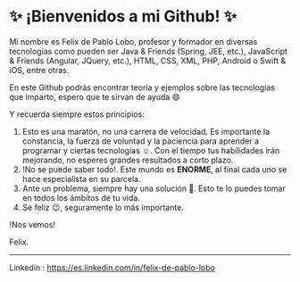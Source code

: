 # ✨ ¡Bienvenidos a mi Github! ✨

Mi nombre es Felix de Pablo Lobo, profesor y formador en diversas tecnologías como pueden ser Java & Friends (Spring, JEE, etc.), JavaScript & Friends (Angular, JQuery, etc.), HTML, CSS, XML, PHP, Android o Swift & iOS, entre otras.

En este Github podrás encontrar teoría y ejemplos sobre las tecnologías que imparto, espero que te sirvan de ayuda :smile:

Y recuerda siempre estos principios:

1. Esto es una maratón, no una carrera de velocidad. Es importante la constancia, la fuerza de voluntad y la paciencia para aprender a programar y ciertas tecnologías :relaxed:. Con el tiempo tus habilidades irán mejorando, no esperes grandes resultados a corto plazo.
2. !No se puede saber todo!. Este mundo es **ENORME**, al final cada uno se hace especialista en su parcela.
3. Ante un problema, siempre hay una solución 💪. Esto te lo puedes tomar en todos los ámbitos de tu vida.
4. Se feliz :wink:, seguramente lo más importante.

!Nos vemos! 

Felix.

<hr/>

Linkedin : <https://es.linkedin.com/in/felix-de-pablo-lobo>

<!--

**fdepablo/fdepablo** is a ✨ _special_ ✨ repository because its `README.md` (this file) appears on your GitHub profile.

Here are some ideas to get you started:

- 🔭 I’m currently working on ...
- 🌱 I’m currently learning ...
- 👯 I’m looking to collaborate on ...
- 🤔 I’m looking for help with ...
- 💬 Ask me about ...
- 📫 How to reach me: ...
- 😄 Pronouns: ...
- ⚡ Fun fact: ...
-->
